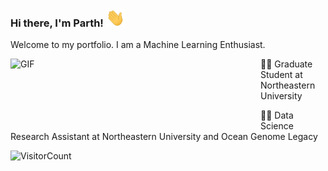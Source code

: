 ### Hi there, I'm Parth! <img src="https://github.com/ShiviBhatt/IconsRepo/blob/master/Hi.gif" width="30px">

Welcome to my portfolio. I am a Machine Learning Enthusiast.

<img align="left" alt="GIF" src="https://github.com/shahparth0007/shahparth0007/blob/main/maxresdefault.jpg" width="400" height="100" />
👨‍🎓 Graduate Student at Northeastern University

🧑‍💻 Data Science Research Assistant at Northeastern University and Ocean Genome Legacy


![VisitorCount](https://profile-counter.glitch.me/{shahparth0007}/count.svg)


